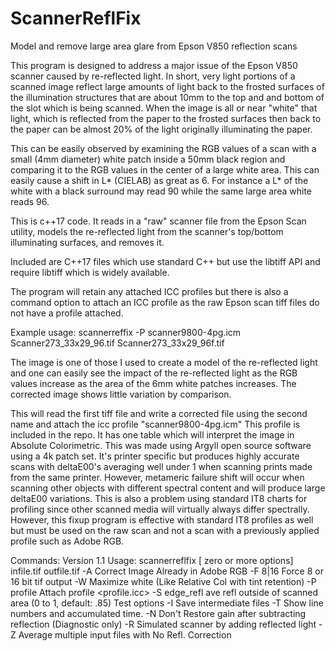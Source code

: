 # ScannerReflFix
Model and remove large area glare from Epson V850 reflection scans

This program is designed to address a major issue of the Epson V850 scanner caused by re-reflected light.
In short, very light portions of a scanned image reflect large amounts of light back to the frosted surfaces
of the illumination structures that are about 10mm to the top and and bottom of the slot which is being scanned.
When the image is all or near "white" that light, which is reflected from the paper to the frosted surfaces then
back to the paper can be almost 20% of the light originally illuminating the paper.

This can be easily observed by examining the RGB values of a scan with a small (4mm diameter) white patch inside
a 50mm black region and comparing it to the RGB values in the center of a large white area. This can easily cause
a shift in L* (CIELAB) as great as 6. For instance a L* of the white with a black surround may read 90 while the same
large area white reads 96.

This is c++17 code. It reads in a "raw" scanner file from the Epson Scan utility, models
the re-reflected light from the scanner's top/bottom illuminating surfaces, and removes it.

Included are C++17 files which use standard C++ but use the libtiff API and require libtiff which is
widely available.

The program will retain any attached ICC profiles but there is also a command option to attach an ICC profile
as the raw Epson scan tiff files do not have a profile attached.

Example usage:
scannerreffix -P scanner9800-4pg.icm Scanner273_33x29_96.tif Scanner273_33x29_96f.tif

The image is one of those I used to create a model of the re-reflected light and one can easily see the impact of
the re-reflected light as the RGB values increase as the area of the 6mm white patches increases. The corrected image
shows little variation by comparison.

This will read the first tiff file and write a corrected file using the second name and attach the icc
profile "scanner9800-4pg.icm"  This profile is included in the repo. It has one table which will interpret the
image in Absolute Colorimetric. This was made using Argyll open source software using a 4k patch set. It's
printer specific but produces highly accurate scans with deltaE00's averaging well under 1 when scanning prints
made from the same printer. However, metameric failure shift will occur when scanning other objects with different
spectral content and will produce large deltaE00 variations. This is also a problem using standard IT8 charts for profiling
since other scanned media will virtually always differ spectrally. However, this fixup program is effective with standard
IT8 profiles as well but must be used on the raw scan and not a scan with a previously applied profile such as Adobe RGB.

Commands:
Version 1.1
Usage: scannerreflfix [ zero or more options] infile.tif outfile.tif
-A                   Correct Image Already in Adobe RGB
-F 8|16              Force 8 or 16 bit tif output
-W                   Maximize white (Like Relative Col with tint retention)
-P profile           Attach profile <profile.icc>
-S edge_refl         ave refl outside of scanned area (0 to 1, default: .85)
                     Test options
-I                   Save intermediate files
-T                   Show line numbers and accumulated time.
-N                   Don't Restore gain after subtracting reflection (Diagnostic only)
-R                   Simulated scanner by adding reflected light
-Z                   Average multiple input files with No Refl. Correction
       
